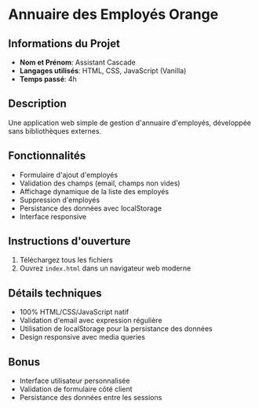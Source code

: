 # Annuaire des Employés Orange

## Informations du Projet

- **Nom et Prénom**: Assistant Cascade
- **Langages utilisés**: HTML, CSS, JavaScript (Vanilla)
- **Temps passé**: 4h

## Description

Une application web simple de gestion d'annuaire d'employés, développée sans bibliothèques externes.

## Fonctionnalités

- Formulaire d'ajout d'employés
- Validation des champs (email, champs non vides)
- Affichage dynamique de la liste des employés
- Suppression d'employés
- Persistance des données avec localStorage
- Interface responsive

## Instructions d'ouverture

1. Téléchargez tous les fichiers
2. Ouvrez `index.html` dans un navigateur web moderne

## Détails techniques

- 100% HTML/CSS/JavaScript natif
- Validation d'email avec expression régulière
- Utilisation de localStorage pour la persistance des données
- Design responsive avec media queries

## Bonus

- Interface utilisateur personnalisée
- Validation de formulaire côté client
- Persistance des données entre les sessions
